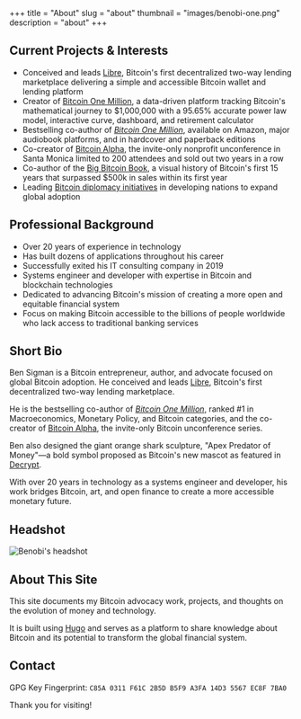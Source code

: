 +++
title = "About"
slug = "about"
thumbnail = "images/benobi-one.png"
description = "about"
+++

## Current Projects & Interests

- Conceived and leads [Libre][libre], Bitcoin's first decentralized two-way lending marketplace delivering a simple and accessible Bitcoin wallet and lending platform
- Creator of [Bitcoin One Million][b1m_app], a data-driven platform tracking Bitcoin's mathematical journey to $1,000,000 with a 95.65% accurate power law model, interactive curve, dashboard, and retirement calculator
- Bestselling co-author of [*Bitcoin One Million*][b1m], available on Amazon, major audiobook platforms, and in hardcover and paperback editions
- Co-creator of [Bitcoin Alpha][alpha], the invite-only nonprofit unconference in Santa Monica limited to 200 attendees and sold out two years in a row
- Co-author of the [Big Bitcoin Book](https://www.bigbitcoinbook.com), a visual history of Bitcoin's first 15 years that surpassed $500k in sales within its first year
- Leading [Bitcoin diplomacy initiatives](https://benobi.one/initiatives/) in developing nations to expand global adoption

## Professional Background

- Over 20 years of experience in technology
- Has built dozens of applications throughout his career
- Successfully exited his IT consulting company in 2019
- Systems engineer and developer with expertise in Bitcoin and blockchain technologies
- Dedicated to advancing Bitcoin's mission of creating a more open and equitable financial system
- Focus on making Bitcoin accessible to the billions of people worldwide who lack access to traditional banking services

## Short Bio

Ben Sigman is a Bitcoin entrepreneur, author, and advocate focused on global Bitcoin adoption. He conceived and leads [Libre][libre], Bitcoin's first decentralized two-way lending marketplace.

He is the bestselling co-author of [*Bitcoin One Million*][b1m], ranked #1 in Macroeconomics, Monetary Policy, and Bitcoin categories, and the co-creator of [Bitcoin Alpha][alpha], the invite-only Bitcoin unconference series.

Ben also designed the giant orange shark sculpture, "Apex Predator of Money"—a bold symbol proposed as Bitcoin's new mascot as featured in [Decrypt][decrypt].

With over 20 years in technology as a systems engineer and developer, his work bridges Bitcoin, art, and open finance to create a more accessible monetary future.

## Headshot

![Benobi's headshot](/images/benobi-headshot.png)

## About This Site

This site documents my Bitcoin advocacy work, projects, and thoughts on the evolution of money and technology.

It is built using [Hugo](/posts/hugo_deployment_to_github/) and serves as a platform to share knowledge about Bitcoin and its potential to transform the global financial system.

## Contact

GPG Key Fingerprint: `C85A 0311 F61C 2B5D B5F9 A3FA 14D3 5567 EC8F 7BA0`

Thank you for visiting!

[libre]: https://www.libre.org
[alpha]: https://bitcoinalpha.org
[b1m]: https://amzn.to/4qCGJFs
[b1m_app]: https://b1m.io
[decrypt]: https://decrypt.co/345710/no-bull-bitcoiners-tribute-predator-money-shark-satutue
